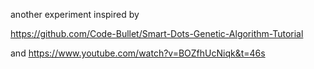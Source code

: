 another experiment inspired by 

https://github.com/Code-Bullet/Smart-Dots-Genetic-Algorithm-Tutorial

and https://www.youtube.com/watch?v=BOZfhUcNiqk&t=46s
